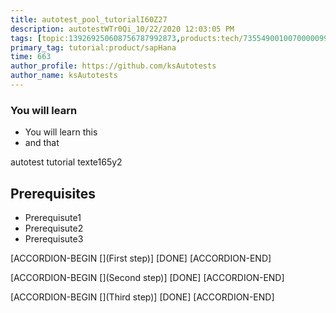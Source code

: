 ```yaml
---
title: autotest_pool_tutorialI60Z27
description: autotestWTr0Qi_10/22/2020 12:03:05 PM
tags: [topic:139269250608756787992873,products:tech/73554900100700000996,tutorial:experience/advanced]
primary_tag: tutorial:product/sapHana
time: 663
author_profile: https://github.com/ksAutotests
author_name: ksAutotests
---
```

### You will learn
- You will learn this
- and that

autotest tutorial texte165y2

## Prerequisites
- Prerequisute1
- Prerequisute2
- Prerequisute3

[ACCORDION-BEGIN [](First step)]
[DONE]
[ACCORDION-END]

[ACCORDION-BEGIN [](Second step)]
[DONE]
[ACCORDION-END]

[ACCORDION-BEGIN [](Third step)]
[DONE]
[ACCORDION-END]

